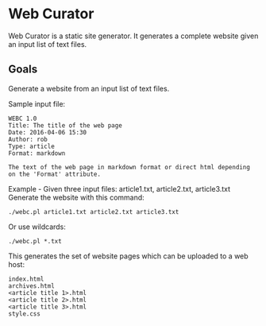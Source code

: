 # Web Curator

Web Curator is a static site generator. It generates a complete website given an input list of text files.

## Goals

Generate a website from an input list of text files.

Sample input file:

	WEBC 1.0  
	Title: The title of the web page  
	Date: 2016-04-06 15:30  
	Author: rob  
	Type: article  
	Format: markdown
	  
	The text of the web page in markdown format or direct html depending on the 'Format' attribute.  

Example - Given three input files: article1.txt, article2.txt, article3.txt
Generate the website with this command:

	./webc.pl article1.txt article2.txt article3.txt  

Or use wildcards:

	./webc.pl *.txt  

This generates the set of website pages which can be uploaded to a web host:

	index.html  
	archives.html  
	<article title 1>.html  
	<article title 2>.html  
	<article title 3>.html  
	style.css  


